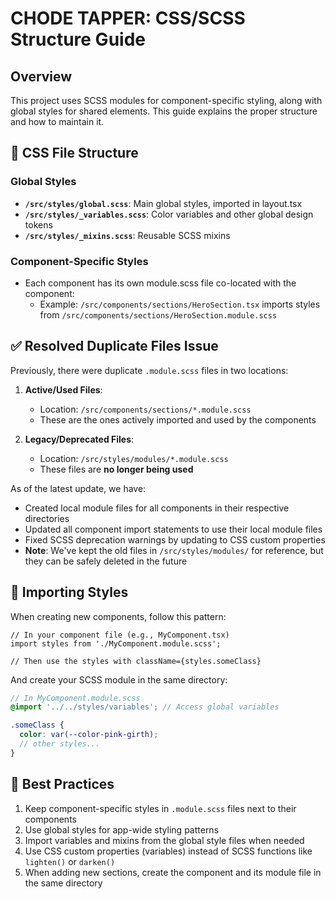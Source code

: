 # CHODE TAPPER: CSS/SCSS Structure Guide

## Overview

This project uses SCSS modules for component-specific styling, along with global styles for shared elements. This guide explains the proper structure and how to maintain it.

## 📂 CSS File Structure

### Global Styles
- **`/src/styles/global.scss`**: Main global styles, imported in layout.tsx
- **`/src/styles/_variables.scss`**: Color variables and other global design tokens
- **`/src/styles/_mixins.scss`**: Reusable SCSS mixins

### Component-Specific Styles
- Each component has its own module.scss file co-located with the component:
  - Example: `/src/components/sections/HeroSection.tsx` imports styles from `/src/components/sections/HeroSection.module.scss`

## ✅ Resolved Duplicate Files Issue

Previously, there were duplicate `.module.scss` files in two locations:

1. **Active/Used Files**:
   - Location: `/src/components/sections/*.module.scss` 
   - These are the ones actively imported and used by the components

2. **Legacy/Deprecated Files**:
   - Location: `/src/styles/modules/*.module.scss`
   - These files are **no longer being used**

As of the latest update, we have:
- Created local module files for all components in their respective directories
- Updated all component import statements to use their local module files
- Fixed SCSS deprecation warnings by updating to CSS custom properties
- **Note**: We've kept the old files in `/src/styles/modules/` for reference, but they can be safely deleted in the future

## 🔄 Importing Styles

When creating new components, follow this pattern:

```tsx
// In your component file (e.g., MyComponent.tsx)
import styles from './MyComponent.module.scss';

// Then use the styles with className={styles.someClass}
```

And create your SCSS module in the same directory:

```scss
// In MyComponent.module.scss
@import '../../styles/variables'; // Access global variables

.someClass {
  color: var(--color-pink-girth);
  // other styles...
}
```

## 📝 Best Practices

1. Keep component-specific styles in `.module.scss` files next to their components
2. Use global styles for app-wide styling patterns
3. Import variables and mixins from the global style files when needed
4. Use CSS custom properties (variables) instead of SCSS functions like `lighten()` or `darken()`
5. When adding new sections, create the component and its module file in the same directory 